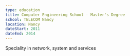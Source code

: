 ```yaml
---
type: education
title: Computer Engineering School - Master's Degree
school: TELECOM Nancy
location: Nancy
dateStart: 2011
dateEnd: 2014
---
```

Speciality in network, system and services